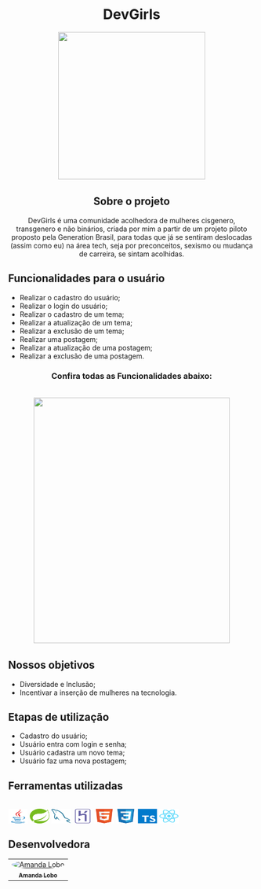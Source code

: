 <h1 align="center">DevGirls</h1>

<div align=center>

<a href="https://devgirls.netlify.app/" target="_blank"><img src="https://i.imgur.com/sdDt6AR.png" width=300px height=300px></a>

## Sobre o projeto

<p> DevGirls é uma comunidade acolhedora de mulheres cisgenero, transgenero e não binários, criada por mim a partir de um projeto piloto proposto pela Generation Brasil, para todas que já se sentiram deslocadas (assim como eu) na área tech, seja por preconceitos, sexismo ou mudança de carreira, se sintam acolhidas. </p>
</div>

## Funcionalidades para o usuário

- Realizar o cadastro do usuário;
- Realizar o login do usuário;
- Realizar o cadastro de um tema;
- Realizar a atualização de um tema;
- Realizar a exclusão de um tema;
- Realizar uma postagem;
- Realizar a atualização de uma postagem;
- Realizar a exclusão de uma postagem.

<div align=center>
<b><h3>Confira todas as Funcionalidades abaixo:</h4></b>
</div>

<div align="center" style="display: inline_block"><br>
<img src="https://i.imgur.com/oNOYdZp.png" width=400px height=500px>

</div>

## Nossos objetivos

- Diversidade e Inclusão;
- Incentivar a inserção de mulheres na tecnologia.

## Etapas de utilização

- Cadastro do usuário;
- Usuário entra com login e senha;
- Usuário cadastra um novo tema;
- Usuário faz uma nova postagem;

## Ferramentas utilizadas

<div style="display: inline_block"><br>
  <img align="center" alt="Amanda-Java" height="30" width="40" src="https://raw.githubusercontent.com/devicons/devicon/master/icons/java/java-original.svg">
  <img align="center" alt="Amanda-Spring" height="30" width="40" src="https://raw.githubusercontent.com/devicons/devicon/master/icons/spring/spring-original.svg">
  <img align="center" alt="Amanda-MySQL" height="30" width="40" src="https://raw.githubusercontent.com/devicons/devicon/master/icons/mysql/mysql-original.svg">
  <img align="center" alt="Amanda-HerokuApp" height="30" width="40" src="https://raw.githubusercontent.com/devicons/devicon/master/icons/heroku/heroku-original.svg">
  <img align="center" alt="Amanda-HTML" height="30" width="40" src="https://raw.githubusercontent.com/devicons/devicon/master/icons/html5/html5-original.svg">
  <img align="center" alt="Amanda-CSS" height="30" width="40" src="https://raw.githubusercontent.com/devicons/devicon/master/icons/css3/css3-original.svg">
  <img align="center" alt="Amanda-Ts" height="30" width="40" src="https://raw.githubusercontent.com/devicons/devicon/master/icons/typescript/typescript-plain.svg">
  <img align="center" alt="Amanda-React" height="30" width="40" src="https://raw.githubusercontent.com/devicons/devicon/master/icons/react/react-original.svg">
</div>

## Desenvolvedora

<table>
<tr>
<td align="center"><a href="https://github.com/amanda-lobo"><img style="border-radius: 50%;" src="https://github.com/amanda-lobo.png" width="100px;" alt="Amanda Lobo"/><br /><sub><b>Amanda Lobo</b></sub></a><br/></td> 
</table>
